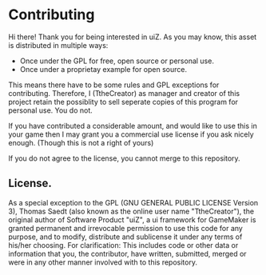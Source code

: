# Contributing

Hi there! Thank you for being interested in uiZ. As you may know, this asset is distributed in multiple ways:

* Once under the GPL for free, open source or personal use.
* Once under a proprietay example for open source.

This means there have to be some rules and GPL exceptions for contributing. Therefore, I (TtheCreator) as manager and creator of this project retain the possiblity to sell seperate copies of this program for personal use. You do not.

If you have contributed a considerable amount, and would like to use this in your game then I may grant you a commercial use license if you ask nicely enough. (Though this is not a right of yours)

If you do not agree to the license, you cannot merge to this repository.

## License.

As a special exception to the GPL (GNU GENERAL PUBLIC LICENSE Version 3), Thomas Saedt (also known as the online user name "TtheCreator"), the original author of Software Product "uiZ", a ui framework for GameMaker is granted permanent and irrevocable permission to use this code for any purpose, and to modify, distribute and sublicense it under any terms of his/her choosing. For clarification: This includes code or other data or information that you, the contributor, have written, submitted, merged or were in any other manner involved with to this repository.
